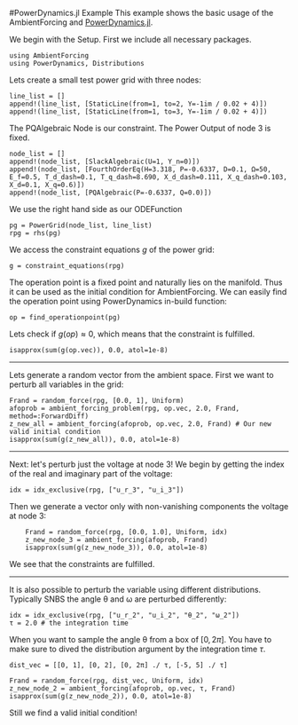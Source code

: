#PowerDynamics.jl Example
This example shows the basic usage of the AmbientForcing and [PowerDynamics.jl](https://github.com/JuliaEnergy/PowerDynamics.jl).

We begin with the Setup. First we include all necessary packages.
````@example pd_example
using AmbientForcing
using PowerDynamics, Distributions
````

Lets create a small test power grid with three nodes:
````@example pd_example
line_list = []
append!(line_list, [StaticLine(from=1, to=2, Y=-1im / 0.02 + 4)])
append!(line_list, [StaticLine(from=1, to=3, Y=-1im / 0.02 + 4)])
````
The PQAlgebraic Node is our constraint. The Power Output of node 3 is fixed.
````@example pd_example
node_list = []
append!(node_list, [SlackAlgebraic(U=1, Y_n=0)])
append!(node_list, [FourthOrderEq(H=3.318, P=-0.6337, D=0.1, Ω=50, E_f=0.5, T_d_dash=0.1, T_q_dash=8.690, X_d_dash=0.111, X_q_dash=0.103, X_d=0.1, X_q=0.6)])
append!(node_list, [PQAlgebraic(P=-0.6337, Q=0.0)])
````
We use the right hand side as our ODEFunction
````@example pd_example
pg = PowerGrid(node_list, line_list)
rpg = rhs(pg)
````
We access the constraint equations $g$ of the power grid:
````@example pd_example    
g = constraint_equations(rpg)
````
The operation point is a fixed point and naturally lies on the manifold. Thus it can be used as the initial condition for AmbientForcing.
We can easily find the operation point using PowerDynamics in-build function:
````@example pd_example
op = find_operationpoint(pg)
````

Lets check if $g(op) ≈ 0$, which means that the constraint is fulfilled.
````@example pd_example
isapprox(sum(g(op.vec)), 0.0, atol=1e-8)
````

---

Lets generate a random vector from the ambient space. First we want to perturb all variables in the grid:
````@example pd_example
Frand = random_force(rpg, [0.0, 1], Uniform)
afoprob = ambient_forcing_problem(rpg, op.vec, 2.0, Frand, method=:ForwardDiff)
z_new_all = ambient_forcing(afoprob, op.vec, 2.0, Frand) # Our new valid initial condition
isapprox(sum(g(z_new_all)), 0.0, atol=1e-8)
````
---

Next: let's perturb just the voltage at node 3! We begin by getting the index of the real and imaginary part of the voltage:
````@example pd_example
idx = idx_exclusive(rpg, ["u_r_3", "u_i_3"])
````
Then we generate a vector only with non-vanishing components the voltage at node 3:
````@example pd_example
    Frand = random_force(rpg, [0.0, 1.0], Uniform, idx)
    z_new_node_3 = ambient_forcing(afoprob, Frand)
    isapprox(sum(g(z_new_node_3)), 0.0, atol=1e-8)
````

We see that the constraints are fulfilled.

---

It is also possible to perturb the variable using different distributions. Typically SNBS the angle θ and ω are perturbed differently:

````@example pd_example
idx = idx_exclusive(rpg, ["u_r_2", "u_i_2", "θ_2", "ω_2"])
τ = 2.0 # the integration time
````
When you want to sample the angle θ from a box of $[0, 2π]$. You have to make sure to dived the distribution argument by the integration time $τ$.
````@example pd_example
dist_vec = [[0, 1], [0, 2], [0, 2π] ./ τ, [-5, 5] ./ τ]

Frand = random_force(rpg, dist_vec, Uniform, idx)
z_new_node_2 = ambient_forcing(afoprob, op.vec, τ, Frand)
isapprox(sum(g(z_new_node_2)), 0.0, atol=1e-8)
````

Still we find a valid initial condition!